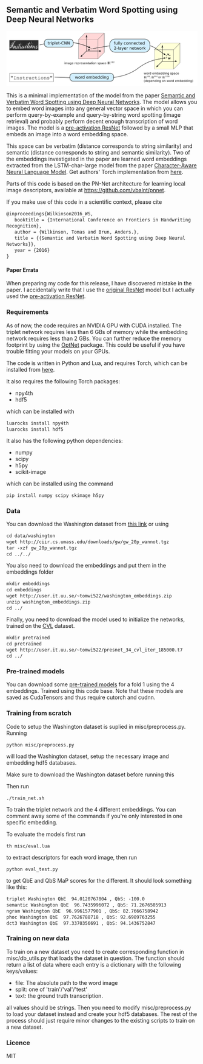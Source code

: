 ## Semantic and Verbatim Word Spotting using Deep Neural Networks
![System Architecture](system.png)

This is a minimal implementation of the model from the paper [Semantic and Verbatim Word Spotting using Deep Neural Networks](http://www.diva-portal.org/smash/get/diva2:1044046/FULLTEXT01.pdf). The model allows you to embed word images into any general vector space in which you can perform query-by-example and query-by-string word spotting (image retrieval) and probably perform decent enough transcription of word images. The model is a [pre-activation ResNet](https://arxiv.org/pdf/1603.05027.pdf) followed by a small MLP that embeds an image into a word embedding space.

This space can be verbatim (distance corresponds to string similarity) and semantic (distance corresponds to string and semantic similarity). Two of the embeddings investigated in the paper are learned word embeddings extracted from the LSTM-char-large model from the paper [Character-Aware Neural Language Model](https://arxiv.org/pdf/1508.06615.pdf). Get authors' Torch implementation from [here](https://github.com/yoonkim/lstm-char-cnn).

Parts of this code is based on the PN-Net architecture for learning local image descriptors, available at https://github.com/vbalnt/pnnet.

If you make use of this code in a scientific context, please cite 

```
@inproceedings{Wilkinson2016_WS,
   booktitle = {International Conference on Frontiers in Handwriting Recognition},
   author = {Wilkinson, Tomas and Brun, Anders.},
   title = {{Semantic and Verbatim Word Spotting using Deep Neural Networks}},
   year = {2016}
}
```

#### Paper Errata
When preparing my code for this release, I have discovered mistake in the paper. I accidentally write that I use the [original ResNet](https://arxiv.org/pdf/1512.03385v1.pdf) model but I actually used the [pre-activation ResNet](https://arxiv.org/pdf/1603.05027.pdf).

### Requirements
As of now, the code requires an NVIDIA GPU with CUDA installed. The triplet network requires less than 6 GBs of memory while the embedding network requires less than 2 GBs. You can further reduce the memory footprint by using the [OptNet](https://github.com/fmassa/optimize-net) package. This could be useful if you have trouble fitting your models on your GPUs.

The code is written in Python and Lua, and requires Torch, which can be installed from [here](http://torch.ch/docs/getting-started.html). 

It also requires the following Torch packages: 
 - npy4th
 - hdf5

which can be installed with 
```
luarocks install npy4th
luarocks install hdf5
```

It also has the following python dependencies:
 - numpy
 - scipy
 - h5py
 - scikit-image

which can be installed using the command 
```
pip install numpy scipy skimage h5py
```

### Data
You can download the Washington dataset from [this link](http://ciir.cs.umass.edu/downloads/gw/gw_20p_wannot.tgz) or using 

```
cd data/washington
wget http://ciir.cs.umass.edu/downloads/gw/gw_20p_wannot.tgz
tar -xzf gw_20p_wannot.tgz
cd ../../
```

You also need to download the embeddings and put them in the embeddings folder

```
mkdir embeddings
cd embeddings
wget http://user.it.uu.se/~tomwi522/washington_embeddings.zip
unzip washington_embeddings.zip
cd ../
```

Finally, you need to download the model used to initialize the networks, trained on the [CVL](https://www.caa.tuwien.ac.at/cvl/research/cvl-databases/an-off-line-database-for-writer-retrieval-writer-identification-and-word-spotting/) dataset.


```
mkdir pretrained
cd pretrained
wget http://user.it.uu.se/~tomwi522/presnet_34_cvl_iter_185000.t7
cd ../
```

### Pre-trained models 
You can download some [pre-trained models](https://drive.google.com/open?id=0B3A3gL1SjnBMaW80QlV0d2swQ1E) for a fold 1 using the 4 embeddings. Trained using this code base. Note that these models are saved as CudaTensors and thus require cutorch and cudnn.

### Training from scratch
Code to setup the Washington dataset is suplied in misc/preprocess.py. Running
```
python misc/preprocess.py
```
will load the Washington dataset, setup the necessary image and embedding hdf5 databases. 

Make sure to download the Washington dataset before running this

Then run 

```
./train_net.sh
```

To train the triplet network and the 4 different embeddings. You can comment away some of the commands if you're only interested in one specific embedding.

To evaluate the models first run

```
th misc/eval.lua
```

to extract descriptors for each word image, then run 

```
python eval_test.py
```

to get QbE and QbS MaP scores for the different. It should look something like this:

```
triplet Washington QbE  94.0120767804 , QbS: -100.0
semantic Washington QbE  96.7435996072 , QbS: 71.2676505913
ngram Washington QbE  96.9961577901 , QbS: 82.7666758942
phoc Washington QbE  97.7626788718 , QbS: 92.6989763255
dct3 Washington QbE  97.3370356691 , QbS: 94.1436752847
```

### Training on new data
To train on a new dataset you need to create corresponding function in misc/db_utils.py that loads the dataset in question. The function should return a list of data where each entry is a dictionary with the following keys/values:

 - file: The absolute path to the word image
 - split: one of 'train'/'val'/'test'
 - text: the ground truth transcription.

all values should be strings. Then you need to modify misc/preprocess.py to load your dataset instead and create your hdf5 databases. The rest of the process should just require minor changes to the existing scripts to train on a new dataset.

### Licence
MIT




